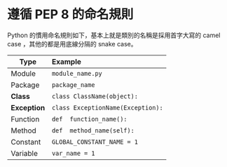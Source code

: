 # 遵循 PEP 8 的命名規則

Python 的慣用命名規則如下，基本上就是類別的名稱是採用首字大寫的 camel case ，其他的都是用底線分隔的 snake case。

| Type          | Example
| ------------- | :---------------------
| Module        | `module_name.py`
| Package       | `package_name`
| **Class**     | `class ClassName(object):`
| **Exception** | `class ExceptionName(Exception):`
| Function      | `def  function_name():`
| Method        | `def  method_name(self):`
| Constant      | `GLOBAL_CONSTANT_NAME = 1`
| Variable      | `var_name = 1`
